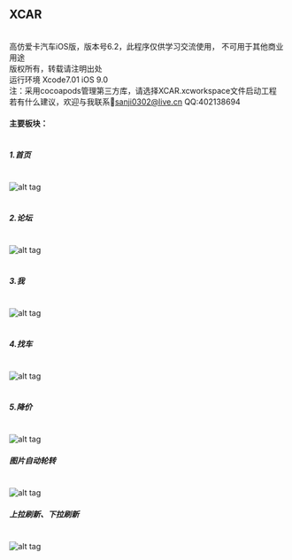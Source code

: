 ## XCAR

<br /> 高仿爱卡汽车iOS版，版本号6.2，此程序仅供学习交流使用， 不可用于其他商业用途 
<br /> 版权所有，转载请注明出处
<br /> 运行环境 Xcode7.01 iOS 9.0
<br /> 注：采用cocoapods管理第三方库，请选择XCAR.xcworkspace文件启动工程
<br /> 若有什么建议，欢迎与我联系:e-mail:sanji0302@live.cn QQ:402138694

#### 主要板块：
##### <br /> 1.首页
<br /> ![alt tag](https://github.com/samtse18/XCAR/blob/master/XCar-ScreenShots/Home/Home-LatestNews.png)

##### <br /> 2.论坛
<br />![alt tag](https://github.com/samtse18/XCAR/blob/master/XCar-ScreenShots/Forum/Forum-ChoicePost.png)

##### <br /> 3.我
<br />![alt tag](https://github.com/samtse18/XCAR/blob/master/XCar-ScreenShots/Mine/Mine.png)

##### <br /> 4.找车
<br />![alt tag](https://github.com/samtse18/XCAR/blob/master/XCar-ScreenShots/Find/FindCar-Brand.png)

##### <br /> 5.降价
<br />![alt tag](https://github.com/samtse18/XCAR/blob/master/XCar-ScreenShots/Sales/Sales-Depreciate.png)

##### 图片自动轮转
<br />![alt tag](https://github.com/samtse18/XCAR/blob/master/XCar-ScreenShots/loopView.gif)

##### 上拉刷新、下拉刷新
<br />![alt tag](https://github.com/samtse18/XCAR/blob/master/XCar-ScreenShots/pullUpToLoadMore.gif)

